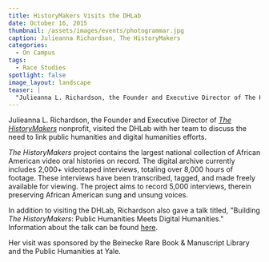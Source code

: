 ```yaml
---
title: HistoryMakers Visits the DHLab
date: October 16, 2015
thumbnail: /assets/images/events/photogrammar.jpg
caption: Julieanna Richardson, The HistoryMakers
categories: 
  - On Campus
tags:
  - Race Studies
spotlight: false 
image_layout: landscape
teaser: |
  "Julieanna L. Richardson, the Founder and Executive Director of The HistoryMakers nonprofit, visited the DHLab with her team to discuss the need to link public humanities and digital humanities..."
---
```


Julieanna L. Richardson, the Founder and Executive Director of [*The HistoryMakers*](http://www.thehistorymakers.com/) nonprofit, visited the DHLab with her team to discuss the need to link public humanities and digital humanities efforts.

*The HistoryMakers* project contains the largest national collection of African American video oral histories on record. The digital archive currently includes 2,000+ videotaped interviews, totaling over 8,000 hours of footage. These interviews have been transcribed, tagged, and made freely available for viewing. The project aims to record 5,000 interviews, therein preserving African American sung and unsung voices.
   
In addition to visiting the DHLab, Richardson also gave a talk titled, "Building *The HistoryMakers*: Public Humanities Meets Digital Humanities." Information about the talk can be found [here](http://web.library.yale.edu/news/2015/10/1015-building-historymakers-public-humanities-meets-digital).

Her visit was sponsored by the Beinecke Rare Book &amp; Manuscript Library and the Public Humanities at Yale.